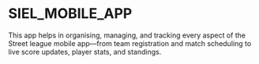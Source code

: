 # SIEL_MOBILE_APP
This app helps in organising, managing, and tracking every aspect of the Street league mobile app—from team registration and match scheduling to live score updates, player stats, and standings.
